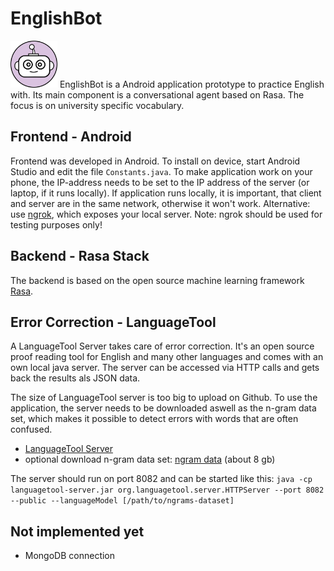 # EnglishBot 
<img src="/images/icon_1024x1024.png" width="75">
EnglishBot is a Android application prototype to practice English with. Its main component is a conversational agent based on Rasa. The focus is on university specific vocabulary.

## Frontend - Android
Frontend was developed in Android. To install on device, start Android Studio and edit the file `Constants.java`.
To make application work on your phone, the IP-address needs to be set to the IP address of the server (or laptop, if it runs locally). If application runs locally, it is important, that client and server are in the same network, otherwise it won't work. Alternative: use [ngrok](https://ngrok.com/), which exposes your local server. Note: ngrok should be used for testing purposes only!

## Backend - Rasa Stack
The backend is based on the open source machine learning framework [Rasa](https://rasa.com).

## Error Correction - LanguageTool
A LanguageTool Server takes care of error correction. It's an open source proof reading tool for English and many other languages and comes with an own local java server. The server can be accessed via HTTP calls and gets back the results als JSON data.

The size of LanguageTool server is too big to upload on Github. To use the application, the server needs to be downloaded aswell as the n-gram data set, which makes it possible to detect errors with words that are often confused.
- [LanguageTool Server](http://wiki.languagetool.org/http-server)
- optional download n-gram data set: [ngram data](https://languagetool.org/download/ngram-data/) (about 8 gb)

The server should run on port 8082 and can be started like this:
`java -cp languagetool-server.jar org.languagetool.server.HTTPServer --port 8082 --public --languageModel [/path/to/ngrams-dataset]`

## Not implemented yet
- MongoDB connection

